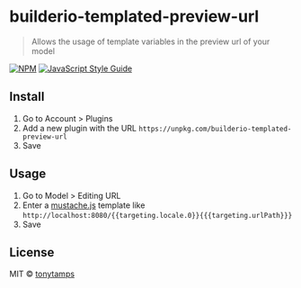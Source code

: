 # builderio-templated-preview-url

> Allows the usage of template variables in the preview url of your model

[![NPM](https://img.shields.io/npm/v/builderio-templated-preview-url.svg)](https://www.npmjs.com/package/builderio-templated-preview-url) [![JavaScript Style Guide](https://img.shields.io/badge/code_style-standard-brightgreen.svg)](https://standardjs.com)

## Install

1. Go to Account > Plugins 
2. Add a new plugin with the URL `https://unpkg.com/builderio-templated-preview-url`
3. Save


## Usage

1. Go to Model > Editing URL
2. Enter a [mustache.js](https://github.com/janl/mustache.js/) template like `http://localhost:8080/{{targeting.locale.0}}{{{targeting.urlPath}}}`
3. Save

## License

MIT © [tonytamps](https://github.com/tonytamps)
